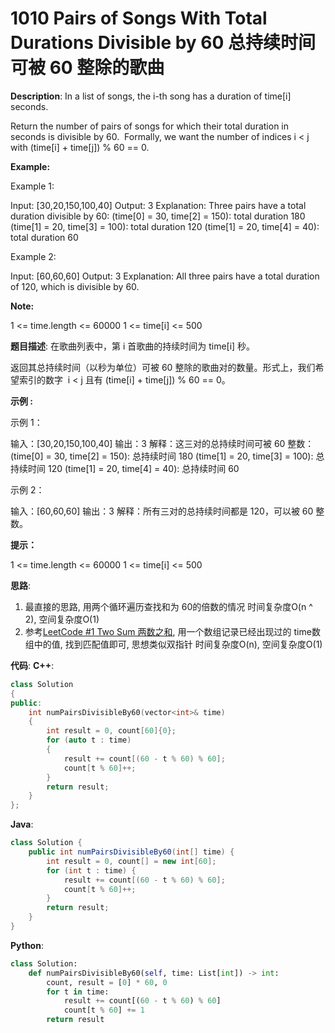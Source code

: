 # 1010 Pairs of Songs With Total Durations Divisible by 60 总持续时间可被 60 整除的歌曲

__Description__:
In a list of songs, the i-th song has a duration of time[i] seconds.

Return the number of pairs of songs for which their total duration in seconds is divisible by 60.  Formally, we want the number of indices i < j with (time[i] + time[j]) % 60 == 0.

__Example:__

Example 1:

Input: [30,20,150,100,40]
Output: 3
Explanation: Three pairs have a total duration divisible by 60:
(time[0] = 30, time[2] = 150): total duration 180
(time[1] = 20, time[3] = 100): total duration 120
(time[1] = 20, time[4] = 40): total duration 60

Example 2:

Input: [60,60,60]
Output: 3
Explanation: All three pairs have a total duration of 120, which is divisible by 60.

__Note:__

1 <= time.length <= 60000
1 <= time[i] <= 500

__题目描述__:
在歌曲列表中，第 i 首歌曲的持续时间为 time[i] 秒。

返回其总持续时间（以秒为单位）可被 60 整除的歌曲对的数量。形式上，我们希望索引的数字  i < j 且有 (time[i] + time[j]) % 60 == 0。

__示例 :__

示例 1：

输入：[30,20,150,100,40]
输出：3
解释：这三对的总持续时间可被 60 整数：
(time[0] = 30, time[2] = 150): 总持续时间 180
(time[1] = 20, time[3] = 100): 总持续时间 120
(time[1] = 20, time[4] = 40): 总持续时间 60

示例 2：

输入：[60,60,60]
输出：3
解释：所有三对的总持续时间都是 120，可以被 60 整数。

__提示：__

1 <= time.length <= 60000
1 <= time[i] <= 500

__思路__:

1. 最直接的思路, 用两个循环遍历查找和为 60的倍数的情况
时间复杂度O(n ^ 2), 空间复杂度O(1)
2. 参考[LeetCode #1 Two Sum 两数之和](https://www.jianshu.com/p/09dbccebd6bf), 用一个数组记录已经出现过的 time数组中的值, 找到匹配值即可, 思想类似双指针
时间复杂度O(n), 空间复杂度O(1)

__代码__:
__C++__:

```C++
class Solution 
{
public:
    int numPairsDivisibleBy60(vector<int>& time) 
    {
        int result = 0, count[60]{0};
        for (auto t : time)
        {
            result += count[(60 - t % 60) % 60];
            count[t % 60]++;
        }
        return result;
    }
};
```

__Java__:

```Java
class Solution {
    public int numPairsDivisibleBy60(int[] time) {
        int result = 0, count[] = new int[60];
        for (int t : time) {
            result += count[(60 - t % 60) % 60];
            count[t % 60]++;
        }
        return result;
    }
}
```

__Python__:

```Python
class Solution:
    def numPairsDivisibleBy60(self, time: List[int]) -> int:
        count, result = [0] * 60, 0
        for t in time:
            result += count[(60 - t % 60) % 60]
            count[t % 60] += 1
        return result
```
